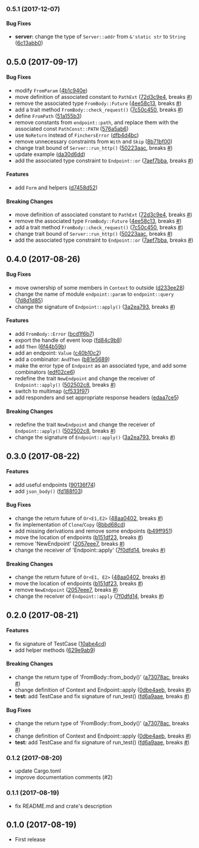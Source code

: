 <a name="0.5.1"></a>
### 0.5.1 (2017-12-07)


#### Bug Fixes

* **server:**  change the type of `Server::addr` from `&'static str` to `String` ([6c13abb0](https://github.com/finchers-rs/finchers/commit/6c13abb02bf6602d8ae5228f90b2465dfd2318d9))



<a name="0.5.0"></a>
## 0.5.0 (2017-09-17)


#### Bug Fixes

*   modify `FromParam` ([4b1c940e](https://github.com/finchers-rs/finchers/commit/4b1c940e6ced0268bb90450febfad2c97b92265e))
*   move definition of associated constant to `PathExt` ([72d3c9e4](https://github.com/finchers-rs/finchers/commit/72d3c9e46dd124e35fb3372e0e7633b68968b960), breaks [#](https://github.com/finchers-rs/finchers/issues/))
*   remove the associated type `FromBody::Future` ([4ee58c13](https://github.com/finchers-rs/finchers/commit/4ee58c13886499fc005101dd11e47165f76f0c39), breaks [#](https://github.com/finchers-rs/finchers/issues/))
*   add a trait method `FromBody::check_request()` ([7c50c450](https://github.com/finchers-rs/finchers/commit/7c50c4507113feb041488080e20c59ed2e78dd10), breaks [#](https://github.com/finchers-rs/finchers/issues/))
*   define `FromPath` ([51a155b3](https://github.com/finchers-rs/finchers/commit/51a155b338150349919b5b89399ab0e074d5ca70))
*   remove constants from `endpoint::path`, and replace them with the associated const `PathConst::PATH` ([576a5ab6](https://github.com/finchers-rs/finchers/commit/576a5ab6322f0e85c56b9e7e89a8979988ab72f6))
*   use `NoReturn` instead of `FinchersError` ([dfb4d4bc](https://github.com/finchers-rs/finchers/commit/dfb4d4bc9f959ff1f48ef18ba171fc1412c0fba3))
*   remove unnecessary constraints from `With` and `Skip` ([8b71bf00](https://github.com/finchers-rs/finchers/commit/8b71bf003d838fd561a86c14268096967e1a05d6))
*   change trait bound of `Server::run_http()` ([50223aac](https://github.com/finchers-rs/finchers/commit/50223aaca99ffcd55b2986401a85e660dbd4689e), breaks [#](https://github.com/finchers-rs/finchers/issues/))
*   update example ([da30d6dd](https://github.com/finchers-rs/finchers/commit/da30d6dde855fe593c60440f9110afb047a9a35d))
*   add the associated type constraint to `Endpoint::or` ([7aef7bba](https://github.com/finchers-rs/finchers/commit/7aef7bba568c27dd00b0e3a2f12c263ae310d3f2), breaks [#](https://github.com/finchers-rs/finchers/issues/))

#### Features

*   add `Form` and helpers ([d7458d52](https://github.com/finchers-rs/finchers/commit/d7458d52f09981d8f95cc3a939b3e76b5369a7cf))

#### Breaking Changes

*   move definition of associated constant to `PathExt` ([72d3c9e4](https://github.com/finchers-rs/finchers/commit/72d3c9e46dd124e35fb3372e0e7633b68968b960), breaks [#](https://github.com/finchers-rs/finchers/issues/))
*   remove the associated type `FromBody::Future` ([4ee58c13](https://github.com/finchers-rs/finchers/commit/4ee58c13886499fc005101dd11e47165f76f0c39), breaks [#](https://github.com/finchers-rs/finchers/issues/))
*   add a trait method `FromBody::check_request()` ([7c50c450](https://github.com/finchers-rs/finchers/commit/7c50c4507113feb041488080e20c59ed2e78dd10), breaks [#](https://github.com/finchers-rs/finchers/issues/))
*   change trait bound of `Server::run_http()` ([50223aac](https://github.com/finchers-rs/finchers/commit/50223aaca99ffcd55b2986401a85e660dbd4689e), breaks [#](https://github.com/finchers-rs/finchers/issues/))
*   add the associated type constraint to `Endpoint::or` ([7aef7bba](https://github.com/finchers-rs/finchers/commit/7aef7bba568c27dd00b0e3a2f12c263ae310d3f2), breaks [#](https://github.com/finchers-rs/finchers/issues/))



<a name="0.4.0"></a>
## 0.4.0 (2017-08-26)

#### Bug Fixes
*   move ownership of some members in `Context` to outside ([d233ee28](https://github.com/finchers-rs/finchers/commit/d233ee28ca0fcc7eddb28b32ea5684ecb0818ad7))
*   change the name of module `endpoint::param` to `endpoint::query` ([7d8d1d85](https://github.com/finchers-rs/finchers/commit/7d8d1d856b80ecd021dbb80a741fc646d91a7cc0))
*   change the signature of `Endpoint::apply()` ([3a2ea793](https://github.com/finchers-rs/finchers/commit/3a2ea79345e69258ce86229090d6ebf3192f0746), breaks [#](https://github.com/finchers-rs/finchers/issues/))

#### Features
*   add `FromBody::Error` ([bcd1f6b7](https://github.com/finchers-rs/finchers/commit/bcd1f6b71532c76f08768b59ae1c16912e53a8d3))
*   export the handle of event loop ([fd84c9b8](https://github.com/finchers-rs/finchers/commit/fd84c9b8c1e273e658a4db178cb81667cc3a9fc1))
*   add `Then` ([6f44b59b](https://github.com/finchers-rs/finchers/commit/6f44b59ba8297ceec83157b42a3b763694c688b8))
*   add an endpoint: `Value` ([c40b10c2](https://github.com/finchers-rs/finchers/commit/c40b10c27a502d32e727dbc099fcfc99394687ab))
*   add a combinator: `AndThen` ([b81e5689](https://github.com/finchers-rs/finchers/commit/b81e56896f49e1139004374d98a96e37fdda205b))
*   make the error type of `Endpoint` as an associated type, and add some combinators ([edf02ce6](https://github.com/finchers-rs/finchers/commit/edf02ce605b143ccb9ce4ac8b619e72a8992fc0c))
*   redefine the trait `NewEndpoint` and change the receiver of `Endpoint::apply()` ([502502c8](https://github.com/finchers-rs/finchers/commit/502502c8eca45bffe96887a53fbe9e90d793a815), breaks [#](https://github.com/finchers-rs/finchers/issues/))
*   switch to multimap ([cf533f97](https://github.com/finchers-rs/finchers/commit/cf533f9715fd7c438d12baca952d957bca11169f))
*   add responders and set appropriate response headers ([edaa7ce5](https://github.com/finchers-rs/finchers/commit/edaa7ce56416ed24c68cc0f1003201e62a568f19))

#### Breaking Changes
*   redefine the trait `NewEndpoint` and change the receiver of `Endpoint::apply()` ([502502c8](https://github.com/finchers-rs/finchers/commit/502502c8eca45bffe96887a53fbe9e90d793a815), breaks [#](https://github.com/finchers-rs/finchers/issues/))
*   change the signature of `Endpoint::apply()` ([3a2ea793](https://github.com/finchers-rs/finchers/commit/3a2ea79345e69258ce86229090d6ebf3192f0746), breaks [#](https://github.com/finchers-rs/finchers/issues/))



<a name="0.3.0"></a>
## 0.3.0 (2017-08-22)

#### Features
*   add useful endpoints ([90136f74](https://github.com/finchers-rs/finchers/commit/90136f74281507bf001124f9a7f040566973f591))
*   add `json_body()` ([fd188f03](https://github.com/finchers-rs/finchers/commit/fd188f038bee1484835e8ae06bb52602991ee41e))

#### Bug Fixes

*   change the return future of `Or<E1,E2>` ([48aa0402](https://github.com/finchers-rs/finchers/commit/48aa0402282138e5883214e293bcbecfc8aa0334), breaks [#](https://github.com/finchers-rs/finchers/issues/))
*   fix implementation of `Clone`/`Copy` ([8bbd68cd](https://github.com/finchers-rs/finchers/commit/8bbd68cd52e573951c89fb478f697d7b34fc825c))
*   add missing derivations and remove some endpoints ([b49ff951](https://github.com/finchers-rs/finchers/commit/b49ff95162c8218ab94378fae31dfce91364689b))
*   move the location of endpoints ([b151df23](https://github.com/finchers-rs/finchers/commit/b151df233fb16fdea92f2fb85b12a0ce23711e57), breaks [#](https://github.com/finchers-rs/finchers/issues/))
*   remove 'NewEndpoint' ([2057eee7](https://github.com/finchers-rs/finchers/commit/2057eee74d1dd1f844e88f5dcbb2fdb6b1d99e20), breaks [#](https://github.com/finchers-rs/finchers/issues/))
*   change the receiver of 'Endpoint::apply' ([7f0dfd14](https://github.com/finchers-rs/finchers/commit/7f0dfd147afa12dcf3c181aca057b5c9d7274ec3), breaks [#](https://github.com/finchers-rs/finchers/issues/))

#### Breaking Changes

*   change the return future of `Or<E1, E2>` ([48aa0402](https://github.com/finchers-rs/finchers/commit/48aa0402282138e5883214e293bcbecfc8aa0334), breaks [#](https://github.com/finchers-rs/finchers/issues/))
*   move the location of endpoints ([b151df23](https://github.com/finchers-rs/finchers/commit/b151df233fb16fdea92f2fb85b12a0ce23711e57), breaks [#](https://github.com/finchers-rs/finchers/issues/))
*   remove `NewEndpoint` ([2057eee7](https://github.com/finchers-rs/finchers/commit/2057eee74d1dd1f844e88f5dcbb2fdb6b1d99e20), breaks [#](https://github.com/finchers-rs/finchers/issues/))
*   change the receiver of `Endpoint::apply` ([7f0dfd14](https://github.com/finchers-rs/finchers/commit/7f0dfd147afa12dcf3c181aca057b5c9d7274ec3), breaks [#](https://github.com/finchers-rs/finchers/issues/))



<a name="0.2.0"></a>
## 0.2.0  (2017-08-21)


#### Features

*   fix signature of TestCase ([10abe4cd](https://github.com/finchers-rs/finchers/commit/10abe4cdbc01eff63f3ef8fc11771a57c995a356))
*   add helper methods ([629e9ab9](https://github.com/finchers-rs/finchers/commit/629e9ab926e0a72ac84062b5d28c46bc68cefa82))

#### Breaking Changes

*   change the return type of 'FromBody::from_body()' ([a73078ac](https://github.com/finchers-rs/finchers/commit/a73078acb203e5815fb41c3a5aa145900482b56f), breaks [#](https://github.com/finchers-rs/finchers/issues/))
*   change definition of Context and Endpoint::apply ([0dbe4aeb](https://github.com/finchers-rs/finchers/commit/0dbe4aeb3eb58371257dcb03b930f34aaf6a49f9), breaks [#](https://github.com/finchers-rs/finchers/issues/))
* **test:**  add TestCase and fix signature of run_test() ([fd6a9aae](https://github.com/finchers-rs/finchers/commit/fd6a9aae4589697de99aa795173c138799732650), breaks [#](https://github.com/finchers-rs/finchers/issues/))

#### Bug Fixes

*   change the return type of 'FromBody::from_body()' ([a73078ac](https://github.com/finchers-rs/finchers/commit/a73078acb203e5815fb41c3a5aa145900482b56f), breaks [#](https://github.com/finchers-rs/finchers/issues/))
*   change definition of Context and Endpoint::apply ([0dbe4aeb](https://github.com/finchers-rs/finchers/commit/0dbe4aeb3eb58371257dcb03b930f34aaf6a49f9), breaks [#](https://github.com/finchers-rs/finchers/issues/))
* **test:**  add TestCase and fix signature of run_test() ([fd6a9aae](https://github.com/finchers-rs/finchers/commit/fd6a9aae4589697de99aa795173c138799732650), breaks [#](https://github.com/finchers-rs/finchers/issues/))



<a name="0.1.2"></a>
### 0.1.2 (2017-08-20)
* update Cargo.toml
* improve documentation comments (#2)

<a name="0.1.1"></a>
### 0.1.1 (2017-08-19)
* fix README.md and crate's description

<a name="0.1.0"></a>
## 0.1.0 (2017-08-19)
* First release




